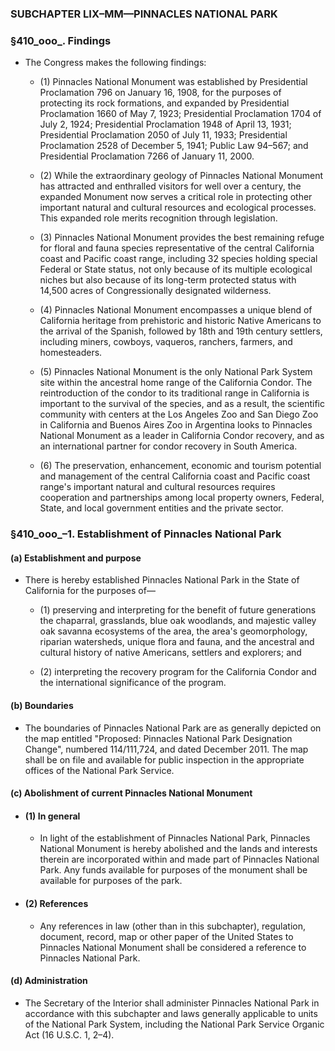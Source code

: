 ### SUBCHAPTER LIX–MM—PINNACLES NATIONAL PARK

### §410_ooo_. Findings
* The Congress makes the following findings:

  * (1) Pinnacles National Monument was established by Presidential Proclamation 796 on January 16, 1908, for the purposes of protecting its rock formations, and expanded by Presidential Proclamation 1660 of May 7, 1923; Presidential Proclamation 1704 of July 2, 1924; Presidential Proclamation 1948 of April 13, 1931; Presidential Proclamation 2050 of July 11, 1933; Presidential Proclamation 2528 of December 5, 1941; Public Law 94–567; and Presidential Proclamation 7266 of January 11, 2000.

  * (2) While the extraordinary geology of Pinnacles National Monument has attracted and enthralled visitors for well over a century, the expanded Monument now serves a critical role in protecting other important natural and cultural resources and ecological processes. This expanded role merits recognition through legislation.

  * (3) Pinnacles National Monument provides the best remaining refuge for floral and fauna species representative of the central California coast and Pacific coast range, including 32 species holding special Federal or State status, not only because of its multiple ecological niches but also because of its long-term protected status with 14,500 acres of Congressionally designated wilderness.

  * (4) Pinnacles National Monument encompasses a unique blend of California heritage from prehistoric and historic Native Americans to the arrival of the Spanish, followed by 18th and 19th century settlers, including miners, cowboys, vaqueros, ranchers, farmers, and homesteaders.

  * (5) Pinnacles National Monument is the only National Park System site within the ancestral home range of the California Condor. The reintroduction of the condor to its traditional range in California is important to the survival of the species, and as a result, the scientific community with centers at the Los Angeles Zoo and San Diego Zoo in California and Buenos Aires Zoo in Argentina looks to Pinnacles National Monument as a leader in California Condor recovery, and as an international partner for condor recovery in South America.

  * (6) The preservation, enhancement, economic and tourism potential and management of the central California coast and Pacific coast range's important natural and cultural resources requires cooperation and partnerships among local property owners, Federal, State, and local government entities and the private sector.

### §410_ooo_–1. Establishment of Pinnacles National Park
#### (a) Establishment and purpose
* There is hereby established Pinnacles National Park in the State of California for the purposes of—

  * (1) preserving and interpreting for the benefit of future generations the chaparral, grasslands, blue oak woodlands, and majestic valley oak savanna ecosystems of the area, the area's geomorphology, riparian watersheds, unique flora and fauna, and the ancestral and cultural history of native Americans, settlers and explorers; and

  * (2) interpreting the recovery program for the California Condor and the international significance of the program.

#### (b) Boundaries
* The boundaries of Pinnacles National Park are as generally depicted on the map entitled "Proposed: Pinnacles National Park Designation Change", numbered 114/111,724, and dated December 2011. The map shall be on file and available for public inspection in the appropriate offices of the National Park Service.

#### (c) Abolishment of current Pinnacles National Monument
* #### (1) In general
  * In light of the establishment of Pinnacles National Park, Pinnacles National Monument is hereby abolished and the lands and interests therein are incorporated within and made part of Pinnacles National Park. Any funds available for purposes of the monument shall be available for purposes of the park.

* #### (2) References
  * Any references in law (other than in this subchapter), regulation, document, record, map or other paper of the United States to Pinnacles National Monument shall be considered a reference to Pinnacles National Park.

#### (d) Administration
* The Secretary of the Interior shall administer Pinnacles National Park in accordance with this subchapter and laws generally applicable to units of the National Park System, including the National Park Service Organic Act (16 U.S.C. 1, 2–4).